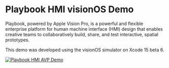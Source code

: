 # Playbook HMI visionOS Demo
Playbook, powered by Apple Vision Pro, is a powerful and flexible enterprise platform for human machine interface (HMI) design that enables creative teams to collaboratively build, share, and test interactive, spatial prototypes.

This demo was developed using the visionOS simulator on Xcode 15 beta 6.

[![Playbook HMI AVP Demo](https://framerusercontent.com/images/kpi3HB64C8U8onrhkA1B7fAsLmA.png?scale-down-to=2048)](https://vimeo.com/857338563/fd6d18eb8a "Playbook HMI AVP Demo")
